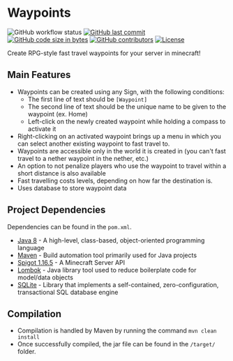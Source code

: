 # Waypoints
![GitHub workflow status](https://img.shields.io/github/workflow/status/lunarpatriots/Waypoints/Build/develop?logo=github)
[![GitHub last commit](https://img.shields.io/github/last-commit/lunarpatriots/Waypoints.svg?logo=github)](https://github.com/lunarpatriots/Waypoints/commits/develop)
[![GitHub code size in bytes](https://img.shields.io/github/languages/code-size/lunarpatriots/Waypoints.svg?logo=github)](https://github.com/lunarpatriots/Waypoints)
[![GitHub contributors](https://img.shields.io/github/contributors/lunarpatriots/Waypoints.svg?logo=github)](https://github.com/lunarpatriots/Waypoints/graphs/contributors)
[![License](https://img.shields.io/github/license/lunarpatriots/Waypoints.svg?logo=github)](https://github.com/lunarpatriots/Waypoints/blob/develop/LICENSE)

Create RPG-style fast travel waypoints for your server in minecraft!

## Main Features
- Waypoints can be created using any Sign, with the following conditions:
    - The first line of text should be `[Waypoint]`
    - The second line of text should be the unique name to be given to the waypoint (ex. Home)
    - Left-click on the newly created waypoint while holding a compass to activate it
- Right-clicking on an activated waypoint brings up a menu in which you can select another existing waypoint to fast travel to.
- Waypoints are accessible only in the world it is created in (you can't fast travel to a nether waypoint in the nether, etc.)
- An option to not penalize players who use the waypoint to travel within a short distance is also available
- Fast travelling costs levels, depending on how far the destination is.
- Uses database to store waypoint data

## Project Dependencies
Dependencies can be found in the `pom.xml`.
- [Java 8](https://www.oracle.com/java/technologies/javase/javase-jdk8-downloads.html) - A high-level, class-based, object-oriented programming language
- [Maven](https://maven.apache.org/download.cgi) - Build automation tool primarily used for Java projects
- [Spigot 1.16.5](https://www.spigotmc.org/wiki/spigot-maven/) - A Minecraft Server API
- [Lombok](https://projectlombok.org/) - Java library tool used to reduce boilerplate code for model/data objects
- [SQLite](https://www.sqlite.org/about.html) - Library that implements a self-contained, zero-configuration, transactional SQL database engine

## Compilation
- Compilation is handled by Maven by running the command `mvn clean install`
- Once successfully compiled, the jar file can be found in the `/target/` folder.

